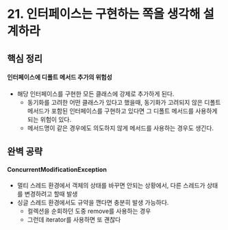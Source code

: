 # 21. 인터페이스는 구현하는 쪽을 생각해 설계하라

## 핵심 정리
#### 인터페이스에 디폴트 메서드 추가의 위험성
 * 해당 인터페이스를 구현한 모든 클래스에 강제로 추가하게 된다.
    * 동기화를 고려한 어떤 클래스가 있다고 했을때, 동기화가 고려되지 않은 디폴트 메서드가 포함된 인터페이스를 구현하고 있다면 그 디폴트 메서드를 사용하게 되는 위험이 있다.
    * 메서드명이 같은 경우에도 의도하지 않게 메서드를 사용하는 경우도 생긴다.

## 완벽 공략
#### ConcurrentModificationException
 * 멀티 스레드 환경에서 객체의 상태를 바꾸면 안되는 상황에서, 다른 스레드가 상태를 변경하려고 할때 발생
 * 싱글 스레드 환경에서도 규약을 깬다면 충분히 발생 가능하다.
    * 컬렉션을 순회하던 도중 remove를 사용하는 경우
    * 그런데 iterator를 사용하면 또 괜찮다
